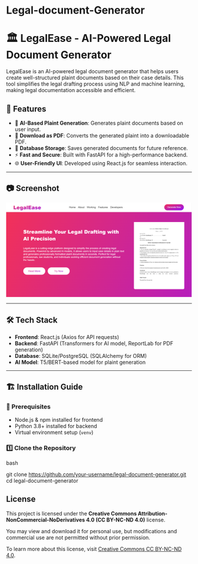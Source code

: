 # Legal-document-Generator

# 🏛️ LegalEase - AI-Powered Legal Document Generator

LegalEase is an AI-powered legal document generator that helps users create well-structured plaint documents based on their case details. This tool simplifies the legal drafting process using NLP and machine learning, making legal documentation accessible and efficient.

## 🚀 Features
- 📝 **AI-Based Plaint Generation**: Generates plaint documents based on user input.
- 📄 **Download as PDF**: Converts the generated plaint into a downloadable PDF.
- 📑 **Database Storage**: Saves generated documents for future reference.
- ⚡ **Fast and Secure**: Built with FastAPI for a high-performance backend.
- 🌐 **User-Friendly UI**: Developed using React.js for seamless interaction.

---

## 📷 Screenshot  
![PlaintCraft UI](screenshot.png)

---

## 🛠️ Tech Stack
- **Frontend**: React.js (Axios for API requests)
- **Backend**: FastAPI (Transformers for AI model, ReportLab for PDF generation)
- **Database**: SQLite/PostgreSQL (SQLAlchemy for ORM)
- **AI Model**: T5/BERT-based model for plaint generation

---

## 🏗️ Installation Guide

### 🔧 Prerequisites
- Node.js & npm installed for frontend
- Python 3.8+ installed for backend
- Virtual environment setup (`venv`)

### **1️⃣ Clone the Repository**

bash

git clone https://github.com/your-username/legal-document-generator.git
cd legal-document-generator



## License

This project is licensed under the **Creative Commons Attribution-NonCommercial-NoDerivatives 4.0 (CC BY-NC-ND 4.0)** license.

You may view and download it for personal use, but modifications and commercial use are not permitted without prior permission.

To learn more about this license, visit [Creative Commons CC BY-NC-ND 4.0](https://creativecommons.org/licenses/by-nc-nd/4.0/).
